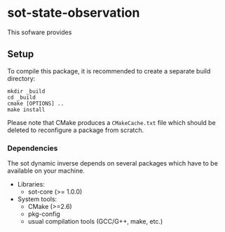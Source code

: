 sot-state-observation
===============

This sofware provides 


Setup
-----

To compile this package, it is recommended to create a separate build
directory:

    mkdir _build
    cd _build
    cmake [OPTIONS] ..
    make install

Please note that CMake produces a `CMakeCache.txt` file which should
be deleted to reconfigure a package from scratch.


### Dependencies

The sot dynamic inverse depends on several packages which
have to be available on your machine.

 - Libraries:
   - sot-core (>= 1.0.0)
 - System tools:
   - CMake (>=2.6)
   - pkg-config
   - usual compilation tools (GCC/G++, make, etc.)

[sot-core]: http://github.com/stack-of-tasks/sot-core
